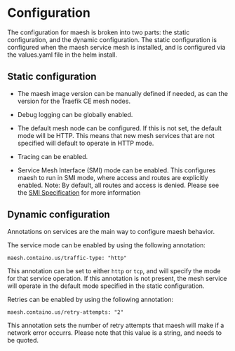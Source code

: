 # Configuration

The configuration for maesh is broken into two parts: the static configuration, and the dynamic configuration. The static configuration is configured when the maesh service mesh is installed, and is configured via the values.yaml file in the helm install.

## Static configuration

- The maesh image version can be manually defined if needed, as can the version for the Traefik CE mesh nodes.

- Debug logging can be globally enabled.

- The default mesh node can be configured. If this is not set, the default mode will be HTTP.
    This means that new mesh services that are not specified will default to operate in HTTP mode.

- Tracing can be enabled.

- Service Mesh Interface (SMI) mode can be enabled.
    This configures maesh to run in SMI mode, where access and routes are explicitly enabled.
    Note: By default, all routes and access is denied.
    Please see the [SMI Specification](https://github.com/deislabs/smi-spec) for more information

## Dynamic configuration

Annotations on services are the main way to configure maesh behavior.

The service mode can be enabled by using the following annotation:

```shell
maesh.containo.us/traffic-type: "http"
```

This annotation can be set to either `http` or `tcp`, and will specify the mode for that service operation.
If this annotation is not present, the mesh service will operate in the default mode specified in the static configuration.

Retries can be enabled by using the following annotation:

```shell
maesh.containo.us/retry-attempts: "2"
```

This annotation sets the number of retry attempts that maesh will make if a network error occurrs.
Please note that this value is a string, and needs to be quoted.
